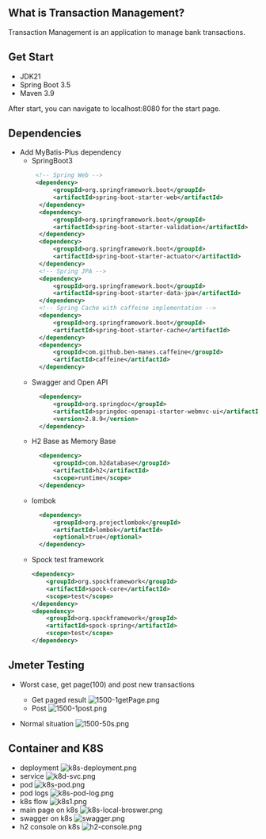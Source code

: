 ## What is Transaction Management?

Transaction Management is an application to manage bank transactions.

## Get Start

- JDK21
- Spring Boot 3.5
- Maven 3.9

After start, you can navigate to localhost:8080 for the start page.

## Dependencies

- Add MyBatis-Plus dependency
    - SpringBoot3
      ```xml
       <!-- Spring Web -->
       <dependency>
            <groupId>org.springframework.boot</groupId>
            <artifactId>spring-boot-starter-web</artifactId>
        </dependency>
        <dependency>
            <groupId>org.springframework.boot</groupId>
            <artifactId>spring-boot-starter-validation</artifactId>
        </dependency>
        <dependency>
            <groupId>org.springframework.boot</groupId>
            <artifactId>spring-boot-starter-actuator</artifactId>
        </dependency>
        <!-- Spring JPA -->
        <dependency>
            <groupId>org.springframework.boot</groupId>
            <artifactId>spring-boot-starter-data-jpa</artifactId>
        </dependency>
        <!-- Spring Cache with caffeine implementation -->
        <dependency>
            <groupId>org.springframework.boot</groupId>
            <artifactId>spring-boot-starter-cache</artifactId>
        </dependency>
        <dependency>
            <groupId>com.github.ben-manes.caffeine</groupId>
            <artifactId>caffeine</artifactId>
        </dependency>
      ```
    - Swagger and Open API
      ```xml
        <dependency>
            <groupId>org.springdoc</groupId>
            <artifactId>springdoc-openapi-starter-webmvc-ui</artifactId>
            <version>2.8.9</version>
        </dependency>
      ```
    - H2 Base as Memory Base
      ```xml
        <dependency>
            <groupId>com.h2database</groupId>
            <artifactId>h2</artifactId>
            <scope>runtime</scope>
        </dependency>
      ```
    - lombok
      ```xml
        <dependency>
            <groupId>org.projectlombok</groupId>
            <artifactId>lombok</artifactId>
            <optional>true</optional>
        </dependency>
      ```
    - Spock test framework
        ```xml
        <dependency>
            <groupId>org.spockframework</groupId>
            <artifactId>spock-core</artifactId>
            <scope>test</scope>
        </dependency>
        <dependency>
            <groupId>org.spockframework</groupId>
            <artifactId>spock-spring</artifactId>
            <scope>test</scope>
        </dependency>
        ```
## Jmeter Testing

- Worst case, get page(100) and post new transactions  
    - Get paged result
![1500-1getPage.png](assets/1500-1getPage.png)
    - Post
![1500-1post.png](assets/1500-1post.png)

- Normal situation
![1500-50s.png](assets/1500-50s.png)

## Container and K8S

- deployment
![k8s-deployment.png](assets/k8s-deployment.png)
- service
![k8d-svc.png](assets/k8d-svc.png)
- pod
![k8s-pod.png](assets/k8s-pod.png)
- pod logs
![k8s-pod-log.png](assets/k8s-pod-log.png)
- k8s flow
![k8s1.png](assets/k8s1.png)
- main page on k8s
![k8s-local-broswer.png](assets/k8s-local-broswer.png)
- swagger on k8s
![swagger.png](assets/swagger.png)
- h2 console on k8s
![h2-console.png](assets/h2-console.png)